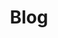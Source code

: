---
title: "Blog"
description: "The place where I write what I think —or at least goes through my mind—"
menus:
    main:
        name: "posts"
aliases:
    - "/blog"
---